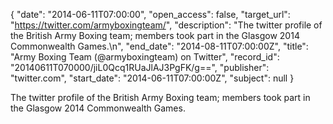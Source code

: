 {
  "date": "2014-06-11T07:00:00", 
  "open_access": false, 
  "target_url": "https://twitter.com/armyboxingteam/", 
  "description": "The twitter profile of the British Army Boxing team; members took part in the Glasgow 2014 Commonwealth Games.\n", 
  "end_date": "2014-08-11T07:00:00Z", 
  "title": "Army Boxing Team (@armyboxingteam) on Twitter", 
  "record_id": "20140611T070000/jiL0Qcq1RUaJlAJ3PgFK/g==", 
  "publisher": "twitter.com", 
  "start_date": "2014-06-11T07:00:00Z", 
  "subject": null
}

The twitter profile of the British Army Boxing team; members took part in the Glasgow 2014 Commonwealth Games.
